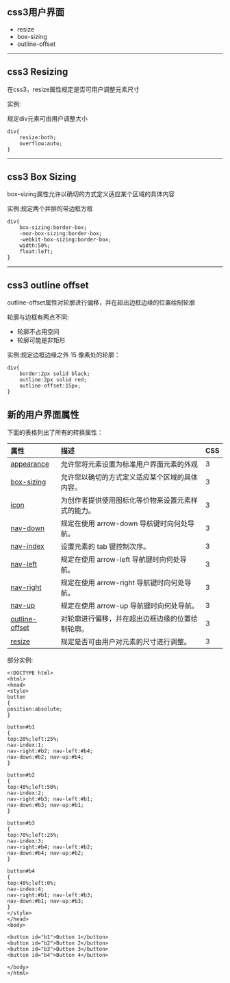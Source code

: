 ## css3用户界面

* resize
* box-sizing
* outline-offset

---

## css3 Resizing

在css3，resize属性规定是否可用户调整元素尺寸

实例:

规定div元素可由用户调整大小

```
div{
    resize:both;
    overflow:auto;
}
```

---

## css3 Box Sizing

box-sizing属性允许以确切的方式定义适应某个区域的具体内容

实例:规定两个并排的带边框方框

```
div{
    box-sizing:border-box;
    -moz-box-sizing:border-box;
    -webkit-box-sizing:border-box;
    width:50%;
    float:left;
}
```

---

## css3 outline offset

outline-offset属性对轮廓进行偏移，并在超出边框边缘的位置绘制轮廓

轮廓与边框有两点不同:

* 轮廓不占用空间
* 轮廓可能是非矩形

实例:规定边框边缘之外 15 像素处的轮廓：

```
div{
    border:2px solid black;
    outline:2px solid red;
    outline-offset:15px;
}
```

## 新的用户界面属性

下面的表格列出了所有的转换属性：

| 属性 | 描述 | CSS |
| :--- | :--- | :--- |
| [appearance](http://www.w3school.com.cn/cssref/pr_appearance.asp) | 允许您将元素设置为标准用户界面元素的外观 | 3 |
| [box-sizing](http://www.w3school.com.cn/cssref/pr_box-sizing.asp) | 允许您以确切的方式定义适应某个区域的具体内容。 | 3 |
| [icon](http://www.w3school.com.cn/cssref/pr_icon.asp) | 为创作者提供使用图标化等价物来设置元素样式的能力。 | 3 |
| [nav-down](http://www.w3school.com.cn/cssref/pr_nav-down.asp) | 规定在使用 arrow-down 导航键时向何处导航。 | 3 |
| [nav-index](http://www.w3school.com.cn/cssref/pr_nav-index.asp) | 设置元素的 tab 键控制次序。 | 3 |
| [nav-left](http://www.w3school.com.cn/cssref/pr_nav-left.asp) | 规定在使用 arrow-left 导航键时向何处导航。 | 3 |
| [nav-right](http://www.w3school.com.cn/cssref/pr_nav-right.asp) | 规定在使用 arrow-right 导航键时向何处导航。 | 3 |
| [nav-up](http://www.w3school.com.cn/cssref/pr_nav-up.asp) | 规定在使用 arrow-up 导航键时向何处导航。 | 3 |
| [outline-offset](http://www.w3school.com.cn/cssref/pr_outline-offset.asp) | 对轮廓进行偏移，并在超出边框边缘的位置绘制轮廓。 | 3 |
| [resize](http://www.w3school.com.cn/cssref/pr_resize.asp) | 规定是否可由用户对元素的尺寸进行调整。 | 3 |

部分实例:

```
<!DOCTYPE html>
<html>
<head>
<style>
button
{
position:absolute;
}

button#b1
{
top:20%;left:25%;
nav-index:1;
nav-right:#b2; nav-left:#b4;
nav-down:#b2; nav-up:#b4;
}

button#b2
{
top:40%;left:50%;
nav-index:2;
nav-right:#b3; nav-left:#b1;
nav-down:#b3; nav-up:#b1;
}

button#b3
{
top:70%;left:25%;
nav-index:3;
nav-right:#b4; nav-left:#b2;
nav-down:#b4; nav-up:#b2;
}

button#b4
{
top:40%;left:0%;
nav-index:4;
nav-right:#b1; nav-left:#b3;
nav-down:#b1; nav-up:#b3;
}
</style>
</head>
<body>

<button id="b1">Button 1</button>
<button id="b2">Button 2</button>
<button id="b3">Button 3</button>
<button id="b4">Button 4</button>

</body>
</html>
```



